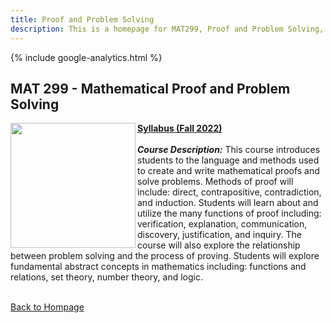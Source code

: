 ```yaml
---
title: Proof and Problem Solving
description: This is a homepage for MAT299, Proof and Problem Solving, with Dr. Gilbert at Southern New Hampshire University. This course introduces students to the practice of proof-writing in the context of integers and basic operations, divisibility, sets, relations, and functions. The focus of the course is on constructing and defending proofs. Students will also learn mathematical typesetting and LaTeX syntax using Google Colab and MathJax.
---
```


{% include google-analytics.html %}

## MAT 299 - Mathematical Proof and Problem Solving

<img src="/SiteFiles/Book-Of-Proof.jpg" align="left" width=200>[**Syllabus (Fall 2022)**](https://drive.google.com/file/d/1TiFkbVqUh9P1pqdqpvLNyQIG0A1t5KWQ/view?usp=sharing)<br/>
<br/>
***Course Description:*** This course introduces students to the language and methods used to create and write mathematical proofs and solve problems. Methods of proof will include: direct, contrapositive, contradiction, and induction. Students will learn about and utilize the many functions of proof including: verification, explanation, communication, discovery, justification, and inquiry. The course will also explore the relationship between problem solving and the process of proving. Students will explore fundamental abstract concepts in mathematics including: functions and relations, set theory, number theory, and logic.<br/>
<br/>

[Back to Hompage](https://agmath.github.io/)

